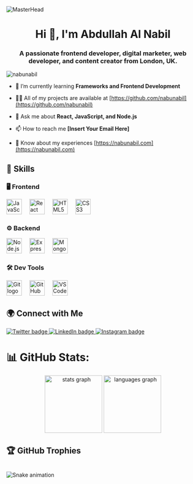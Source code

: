![MasterHead](https://developers.giphy.com/branch/master/static/api-512d36c09662682717108a38bbb5c57d.gif)

<h1 align="center">Hi 👋, I'm Abdullah Al Nabil</h1>
<h3 align="center">A passionate frontend developer, digital marketer, web developer, and content creator from London, UK.</h3>

<p align="left"> <img src="https://komarev.com/ghpvc/?username=nabunabil&label=Profile%20views&color=0e75b6&style=flat" alt="nabunabil" /> </p>

- 🌱 I’m currently learning **Frameworks and Frontend Development**

- 👨‍💻 All of my projects are available at [https://github.com/nabunabil](https://github.com/nabunabil)

- 💬 Ask me about **React, JavaScript, and Node.js**

- 📫 How to reach me **[Insert Your Email Here]**

- 📄 Know about my experiences [https://nabunabil.com](https://nabunabil.com)

<h2 align="left">🚀 Skills</h2>

### 🖥 Frontend
<div align="left">
  <img src="https://cdn.jsdelivr.net/gh/devicons/devicon/icons/javascript/javascript-original.svg" height="40" alt="JavaScript logo" />
  <img width="12" />
  <img src="https://cdn.jsdelivr.net/gh/devicons/devicon/icons/react/react-original.svg" height="40" alt="React logo" />
  <img width="12" />
  <img src="https://cdn.jsdelivr.net/gh/devicons/devicon/icons/html5/html5-original.svg" height="40" alt="HTML5 logo" />
  <img width="12" />
  <img src="https://cdn.jsdelivr.net/gh/devicons/devicon/icons/css3/css3-original.svg" height="40" alt="CSS3 logo" />
</div>

### ⚙️ Backend
<div align="left">
  <img src="https://cdn.jsdelivr.net/gh/devicons/devicon/icons/nodejs/nodejs-original.svg" height="40" alt="Node.js logo" />
  <img width="12" />
  <img src="https://cdn.jsdelivr.net/gh/devicons/devicon/icons/express/express-original.svg" height="40" alt="Express.js logo" />
  <img width="12" />
  <img src="https://cdn.jsdelivr.net/gh/devicons/devicon/icons/mongodb/mongodb-original.svg" height="40" alt="MongoDB logo" />
</div>

### 🛠 Dev Tools
<div align="left">
  <img src="https://cdn.jsdelivr.net/gh/devicons/devicon/icons/git/git-original.svg" height="40" alt="Git logo" />
  <img width="12" />
  <img src="https://cdn.jsdelivr.net/gh/devicons/devicon/icons/github/github-original.svg" height="40" alt="GitHub logo" />
  <img width="12" />
  <img src="https://cdn.jsdelivr.net/gh/devicons/devicon/icons/vscode/vscode-original.svg" height="40" alt="VS Code logo" />
</div>

<h2 align="left">🌍 Connect with Me</h2>
<div align="left">
  <a href="https://twitter.com/xahid_420" target="_blank">
    <img src="https://img.shields.io/twitter/follow/xahid_420?logo=twitter&style=for-the-badge" alt="Twitter badge" />
  </a>
  <a href="https://linkedin.com/in/ajnahid" target="_blank">
    <img src="https://img.shields.io/badge/-LinkedIn-blue?style=for-the-badge&logo=linkedin&logoColor=white" alt="LinkedIn badge" />
  </a>
  <a href="https://instagram.com/ab.nahid_ff" target="_blank">
    <img src="https://img.shields.io/badge/-Instagram-E4405F?style=for-the-badge&logo=instagram&logoColor=white" alt="Instagram badge" />
  </a>
</div>

# 📊 GitHub Stats:
<div align="center">
  <img src="https://github-readme-stats.vercel.app/api?username=nabunabil&hide_title=false&hide_rank=false&show_icons=true&include_all_commits=true&count_private=true&disable_animations=false&theme=dracula&locale=en&hide_border=false" height="150" alt="stats graph"  />
  <img src="https://github-readme-stats.vercel.app/api/top-langs?username=nabunabil&locale=en&hide_title=false&layout=compact&card_width=320&langs_count=5&theme=dracula&hide_border=false" height="150" alt="languages graph"  />
</div>

## 🏆 GitHub Trophies
<br clear="both">
<img src="https://raw.githubusercontent.com/nabunabil/nabunabil/output/snake.svg" alt="Snake animation" />

###
